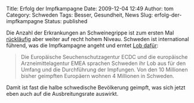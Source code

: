 Title: Erfolg der Impfkampagne
Date: 2009-12-04 12:49
Author: tom
Category: Schweden
Tags: Besser, Gesundheit, News
Slug: erfolg-der-impfkampagne
Status: published

Die Anzahl der Erkrankungen an Schweinegrippe ist zum ersten Mal
[rückläufig](http://smi.se/publikationer/smis-nyhetsbrev/influensarapporter/sasongen-20092010/influensarapport-vecka-48-2311---2911--2009/)
aber weiter auf recht hohem Niveau. Schweden ist international führend,
was die Impfkampagne angeht und erntet [Lob
dafür](http://www.sr.se/cgi-bin/international/nyhetssidor/artikel.asp?nyheter=1&programid=2108&Artikel=3284786&utm_source=twitterfeed&utm_medium=twitter):

> Die Europäische Seuchenschutzagentur ECDC und die europäische
> Arzneimittelagentur EMEA sprachen Schweden ihr Lob aus für den Umfang
> und die Durchführung der Impfungen. Von den 10 Millionen bisher
> geimpften Europäern wohnen 4 Millionen in Schweden.

Damit ist fast die halbe schwedische Bevölkerung geimpft, was sich jetzt
eben auch auf die Ausbreitungsrate auswirkt.

